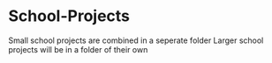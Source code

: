 # School-Projects
Small school projects are combined in a seperate folder
Larger school projects will be in a folder of their own
